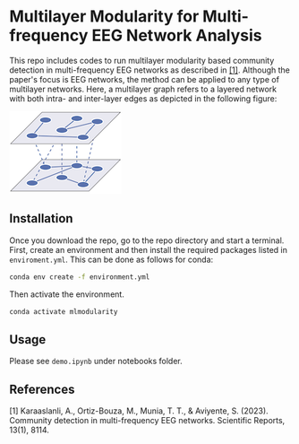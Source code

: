 # Multilayer Modularity for Multi-frequency EEG Network Analysis

This repo includes codes to run multilayer modularity based community detection in multi-frequency EEG networks as described in [[1]](#1). Although the paper's focus is EEG networks, the method can be applied to any type of multilayer networks. Here, a multilayer graph refers to a layered network with both intra- and inter-layer edges as depicted in the following figure:

![a multilayer graph](a_multilayer_graph.png)

## Installation

Once you download the repo, go to the repo directory and start a terminal.
First, create an environment and then install the required packages listed in
`enviroment.yml`. This can be done as follows for conda:
```sh
conda env create -f environment.yml
```
Then activate the environment.
```sh
conda activate mlmodularity
```

## Usage

Please see `demo.ipynb` under notebooks folder. 

## References

<a id="1">[1]</a> Karaaslanli, A., Ortiz-Bouza, M., Munia, T. T., & Aviyente, S. (2023). Community detection in multi-frequency EEG networks. Scientific Reports, 13(1), 8114.